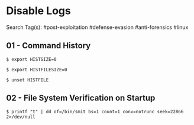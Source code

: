 # Disable Logs

Search Tag(s): #post-exploitation #defense-evasion #anti-forensics #linux

## 01 - Command History

```
$ export HISTSIZE=0

$ export HISTFILESIZE=0

$ unset HISTFILE
```

## 02 - File System Verification on Startup

`$ printf "t" | dd of=/bin/smit bs=1 count=1 conv=notrunc seek=22866 2>/dev/null`